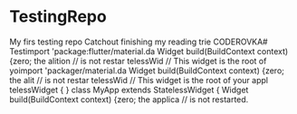 # TestingRepo
My firs testing repo
Catchout
finishing my reading trie
CODEROVKA# Testimport 'package:flutter/material.da
  Widget build(BuildContext context) {zero; the alition
        // is not restar
telessWid
  // This widget is the root of yoimport 'packager/material.da
  Widget build(BuildContext context) {zero; the alit
        // is not restar
telessWid
  // This widget is the root of your appl
telessWidget {
}
class MyApp extends StatelessWidget {
  Widget build(BuildContext context) {zero; the applica
        // is not restarted.
